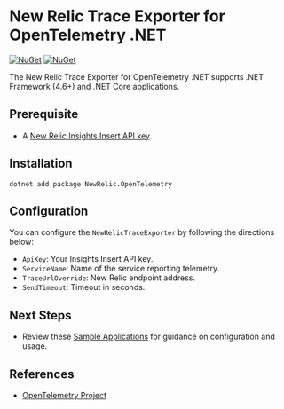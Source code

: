 # New Relic Trace Exporter for OpenTelemetry .NET

[![NuGet](https://img.shields.io/nuget/v/NewRelic.OpenTelemetry.svg)](https://www.nuget.org/packages/NewRelic.OpenTelemetry)
[![NuGet](https://img.shields.io/nuget/dt/NewRelic.OpenTelemetry.svg)](https://www.nuget.org/packages/NewRelic.OpenTelemetry)

The New Relic Trace Exporter for OpenTelemetry .NET supports .NET Framework (4.6+) and .NET Core applications.

## Prerequisite
* A [New Relic Insights Insert API key](https://docs.newrelic.com/docs/insights/insights-data-sources/custom-data/introduction-event-api#register).

## Installation

```
dotnet add package NewRelic.OpenTelemetry
```

## Configuration

You can configure the `NewRelicTraceExporter` by following the directions below:

* `ApiKey`: Your Insights Insert API key.
* `ServiceName`: Name of the service reporting telemetry.
* `TraceUrlOverride`: New Relic endpoint address.
* `SendTimeout`: Timeout in seconds.

## Next Steps
* Review these [Sample Applications](/examples/NewRelic.OpenTelemetry) for guidance on configuration and usage.

## References

* [OpenTelemetry Project](https://opentelemetry.io/)
